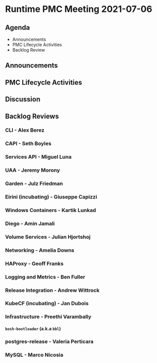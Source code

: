# Runtime PMC Meeting 2021-07-06

## Agenda

* Announcements
* PMC Lifecycle Activities
* Backlog Review


## Announcements


## PMC Lifecycle Activities


## Discussion



## Backlog Reviews

### CLI - Alex Berez


### CAPI - Seth Boyles


### Services API - Miguel Luna


### UAA - Jeremy Morony


### Garden - Julz Friedman


### Eirini (incubating) - Giuseppe Capizzi


### Windows Containers - Kartik Lunkad


### Diego - Amin Jamali


### Volume Services - Julian Hjortshoj


### Networking - Amelia Downs


### HAProxy - Geoff Franks


### Logging and Metrics - Ben Fuller


### Release Integration - Andrew Wittrock


### KubeCF (incubating) - Jan Dubois


### Infrastructure - Preethi Varambally

#### `bosh-bootloader` (a.k.a `bbl`)


### postgres-release - Valeria Perticara


### MySQL - Marco Nicosia
